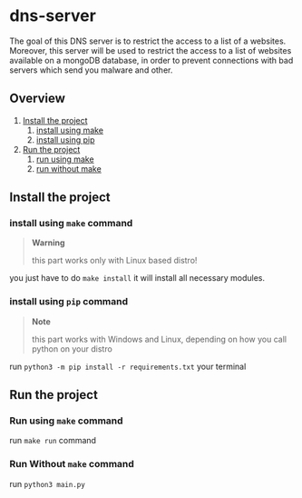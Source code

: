 # dns-server

The goal of this DNS server is to restrict the access to a list of a websites.
Moreover, this server will be used to restrict the access to a list of websites 
available on a mongoDB database, in order to prevent connections with bad servers
which send you malware and other.

## Overview

1. [Install the project](#install-the-project)
   1. [install using make](#install-using-make-command)
   2. [install using pip](#install-using-pip-command)
2. [Run the project](#run-the-project)
    1. [run using make](#run-using-make-command)
    2. [run without make](#run-without-make-command)


## Install the project

### install using `make` command

> **Warning**
> 
> this part works only with Linux based distro!

you just have to do `make install` it will install all necessary modules.

### install using `pip` command

> **Note**
> 
> this part works with Windows and Linux, depending on how you call python on your distro 

run `python3 -m pip install -r requirements.txt` your terminal

## Run the project

### Run using `make` command 

run `make run` command

### Run Without `make` command

run `python3 main.py`